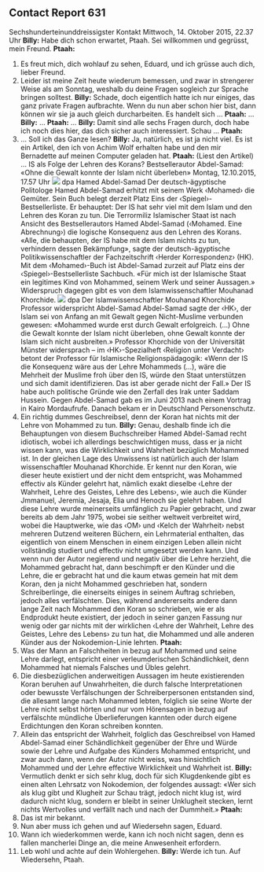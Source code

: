 ## Contact Report 631
Sechshunderteinunddreissigster Kontakt
Mittwoch, 14. Oktober 2015, 22.37 Uhr
**Billy:**
Habe dich schon erwartet, Ptaah. Sei willkommen und gegrüsst, mein Freund.
**Ptaah:**
1. Es freut mich, dich wohlauf zu sehen, Eduard, und ich grüsse auch dich, lieber Freund.
2. Leider ist meine Zeit heute wiederum bemessen, und zwar in strengerer Weise als am Sonntag, weshalb du deine Fragen sogleich zur Sprache bringen solltest.
**Billy:**
Schade, doch eigentlich hatte ich nur einiges, das ganz private Fragen aufbrachte. Wenn du nun aber schon hier bist, dann können wir sie ja auch gleich durcharbeiten. Es handelt sich …
**Ptaah:**
…
**Billy:**
…
**Ptaah:**
…
**Billy:**
Damit sind alle sechs Fragen durch, doch habe ich noch dies hier, das dich sicher auch interessiert. Schau …
**Ptaah:**
3. … Soll ich das Ganze lesen?
**Billy:**
Ja, natürlich, es ist ja nicht viel. Es ist ein Artikel, den ich von Achim Wolf erhalten habe und den mir Bernadette auf meinen Computer geladen hat.
**Ptaah:**
(Liest den Artikel) …
IS als Folge der Lehren des Korans? Bestsellerautor Abdel-Samad:
«Ohne die Gewalt konnte der Islam nicht überleben»
Montag, 12.10.2015, 17.57 Uhr
[![](https://www.futureofmankind.co.uk/w/images/d/de/CR631-Image1.jpg)](https://www.futureofmankind.co.uk/Billy_Meier/<https:/www.futureofmankind.co.uk/w/images/d/de/CR631-Image1.jpg>)
dpa Hamed Abdel-Samad
Der deutsch-ägyptische Politologe Hamed Abdel-Samad erhitzt mit seinem Werk ‹Mohamed› die Gemüter. Sein Buch belegt derzeit Platz Eins der ‹Spiegel›-Bestsellerliste. Er behauptet: Der IS hat sehr viel mit dem Islam und den Lehren des Koran zu tun.
Die Terrormiliz Islamischer Staat ist nach Ansicht des Bestsellerautors Hamed Abdel-Samad (‹Mohamed. Eine Abrechnung›) die logische Konsequenz aus den Lehren des Korans. «Alle, die behaupten, der IS habe mit dem Islam nichts zu tun, verhindern dessen Bekämpfung», sagte der deutsch-ägyptische Politikwissenschaftler der Fachzeitschrift ‹Herder Korrespondenz› (HK).
Mit dem ‹Mohamed›-Buch ist Abdel-Samad zurzeit auf Platz eins der ‹Spiegel›-Bestsellerliste Sachbuch. «Für mich ist der Islamische Staat ein legitimes Kind von Mohammed, seinem Werk und seiner Aussagen.» Widerspruch dagegen gibt es von dem Islamwissenschaftler Mouhanad Khorchide.
[![](https://www.futureofmankind.co.uk/w/images/d/d6/CR631-Image2.jpg)](https://www.futureofmankind.co.uk/Billy_Meier/<https:/www.futureofmankind.co.uk/w/images/d/d6/CR631-Image2.jpg>)
dpa Der Islamwissenschaftler Mouhanad Khorchide
Professor widerspricht Abdel-Samad
Abdel-Samad sagte der ‹HK›, der Islam sei von Anfang an mit Gewalt gegen Nicht-Muslime verbunden gewesen: «Mohammed wurde erst durch Gewalt erfolgreich. (…) Ohne die Gewalt konnte der Islam nicht überleben, ohne Gewalt konnte der Islam sich nicht ausbreiten.»
Professor Khorchide von der Universität Münster widersprach – im ‹HK›-Spezialheft ‹Religion unter Verdacht› betont der Professor für Islamische Religionspädagogik: «Wenn der IS die Konsequenz wäre aus der Lehre Mohammeds (…), wäre die Mehrheit der Muslime froh über den IS, würde den Staat unterstützen und sich damit identifizieren. Das ist aber gerade nicht der Fall.» Der IS habe auch politische Gründe wie den Zerfall des Irak unter Saddam Hussein.
Gegen Abdel-Samad gab es im Juni 2013 nach einem Vortrag in Kairo Mordaufrufe. Danach bekam er in Deutschland Personenschutz.
4. Ein richtig dummes Geschreibsel, denn der Koran hat nichts mit der Lehre von Mohammed zu tun.
**Billy:**
Genau, deshalb finde ich die Behauptungen von diesem Buchschreiber Hamed Abdel-Samad recht idiotisch, wobei ich allerdings beschwichtigen muss, dass er ja nicht wissen kann, was die Wirklichkeit und Wahrheit bezüglich Mohammed ist. In der gleichen Lage des Unwissens ist natürlich auch der Islam wissenschaftler Mouhanad Khorchide. Er kennt nur den Koran, wie dieser heute existiert und der nicht dem entspricht, was Mohammed effectiv als Künder gelehrt hat, nämlich exakt dieselbe ‹Lehre der Wahrheit, Lehre des Geistes, Lehre des Lebens›, wie auch die Künder Jmmanuel, Jeremia, Jesaja, Elia und Henoch sie gelehrt haben. Und diese Lehre wurde meinerseits umfänglich zu Papier gebracht, und zwar bereits ab dem Jahr 1975, wobei sie seither weltweit verbreitet wird, wobei die Hauptwerke, wie das ‹OM› und ‹Kelch der Wahrheit› nebst mehreren Dutzend weiteren Büchern, ein Lehrmaterial enthalten, das eigentlich von einem Menschen in einem einzigen Leben allein nicht vollständig studiert und effectiv nicht umgesetzt werden kann. Und wenn nun der Autor negierend und negativ über die Lehre herzieht, die Mohammed gebracht hat, dann beschimpft er den Künder und die Lehre, die er gebracht hat und die kaum etwas gemein hat mit dem Koran, den ja nicht Mohammed geschrieben hat, sondern Schreiberlinge, die einerseits einiges in seinem Auftrag schrieben, jedoch alles verfälschten. Dies, während andererseits andere dann lange Zeit nach Mohammed den Koran so schrieben, wie er als Endprodukt heute existiert, der jedoch in seiner ganzen Fassung nur wenig oder gar nichts mit der wirklichen ‹Lehre der Wahrheit, Lehre des Geistes, Lehre des Lebens› zu tun hat, die Mohammed und alle anderen Künder aus der Nokodemion-Linie lehrten.
**Ptaah:**
5. Was der Mann an Falschheiten in bezug auf Mohammed und seine Lehre darlegt, entspricht einer verleumderischen Schändlichkeit, denn Mohammed hat niemals Falsches und Übles gelehrt.
6. Die diesbezüglichen anderweitigen Aussagen im heute existierenden Koran beruhen auf Unwahrheiten, die durch falsche Interpretationen oder bewusste Verfälschungen der Schreiberpersonen entstanden sind, die allesamt lange nach Mohammed lebten, folglich sie seine Worte der Lehre nicht selbst hörten und nur vom Hörensagen in bezug auf verfälschte mündliche Überlieferungen kannten oder durch eigene Erdichtungen den Koran schreiben konnten.
7. Allein das entspricht der Wahrheit, folglich das Geschreibsel von Hamed Abdel-Samad einer Schändlichkeit gegenüber der Ehre und Würde sowie der Lehre und Aufgabe des Künders Mohammed entspricht, und zwar auch dann, wenn der Autor nicht weiss, was hinsichtlich Mohammed und der Lehre effective Wirklichkeit und Wahrheit ist.
**Billy:**
Vermutlich denkt er sich sehr klug, doch für sich Klugdenkende gibt es einen alten Lehrsatz von Nokodemion, der folgendes aussagt: «Wer sich als klug gibt und Klugheit zur Schau trägt, jedoch nicht klug ist, wird dadurch nicht klug, sondern er bleibt in seiner Unklugheit stecken, lernt nichts Wertvolles und verfällt nach und nach der Dummheit.»
**Ptaah:**
8. Das ist mir bekannt.
9. Nun aber muss ich gehen und auf Wiedersehn sagen, Eduard.
10. Wann ich wiederkommen werde, kann ich noch nicht sagen, denn es fallen mancherlei Dinge an, die meine Anwesenheit erfordern.
11. Leb wohl und achte auf dein Wohlergehen.
**Billy:**
Werde ich tun. Auf Wiedersehn, Ptaah.